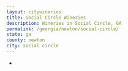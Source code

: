 ```yaml
---
layout: citywineries
title: Social Circle Wineries
description: Wineries in Social Circle, GA
permalink: /georgia/newton/social-circle/
state: ga
county: newton
city: social circle
---
```

-
